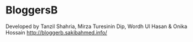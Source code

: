 # BloggersB
Developed by Tanzil Shahria, Mirza Turesinin Dip, Wordh Ul Hasan &amp; Onika Hossain
http://bloggerb.sakibahmed.info/
